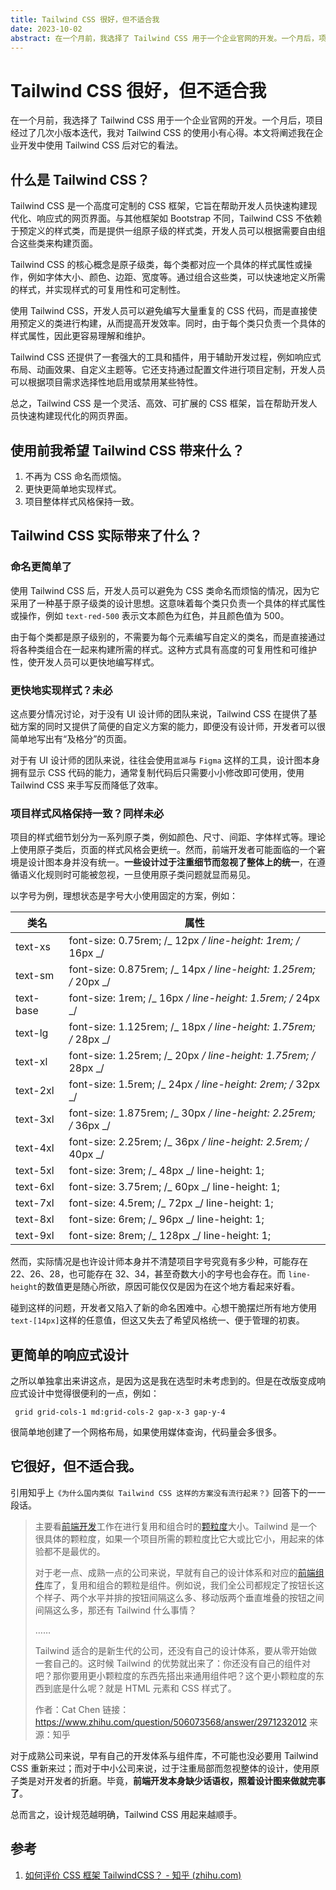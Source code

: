 ```yaml
---
title: Tailwind CSS 很好，但不适合我
date: 2023-10-02
abstract: 在一个月前，我选择了 Tailwind CSS 用于一个企业官网的开发。一个月后，项目经过了几次小版本迭代，我对 Tailwind CSS 的使用小有心得。本文将阐述我在企业开发中使用 Tailwind CSS 后对它的看法。
---
```


# Tailwind CSS 很好，但不适合我

在一个月前，我选择了 Tailwind CSS 用于一个企业官网的开发。一个月后，项目经过了几次小版本迭代，我对 Tailwind CSS 的使用小有心得。本文将阐述我在企业开发中使用 Tailwind CSS 后对它的看法。

## 什么是 Tailwind CSS？

Tailwind CSS 是一个高度可定制的 CSS 框架，它旨在帮助开发人员快速构建现代化、响应式的网页界面。与其他框架如 Bootstrap 不同，Tailwind CSS 不依赖于预定义的样式类，而是提供一组原子级的样式类，开发人员可以根据需要自由组合这些类来构建页面。

Tailwind CSS 的核心概念是原子级类，每个类都对应一个具体的样式属性或操作，例如字体大小、颜色、边距、宽度等。通过组合这些类，可以快速地定义所需的样式，并实现样式的可复用性和可定制性。

使用 Tailwind CSS，开发人员可以避免编写大量重复的 CSS 代码，而是直接使用预定义的类进行构建，从而提高开发效率。同时，由于每个类只负责一个具体的样式属性，因此更容易理解和维护。

Tailwind CSS 还提供了一套强大的工具和插件，用于辅助开发过程，例如响应式布局、动画效果、自定义主题等。它还支持通过配置文件进行项目定制，开发人员可以根据项目需求选择性地启用或禁用某些特性。

总之，Tailwind CSS 是一个灵活、高效、可扩展的 CSS 框架，旨在帮助开发人员快速构建现代化的网页界面。

## 使用前我希望 Tailwind CSS 带来什么？

1. 不再为 CSS 命名而烦恼。
2. 更快更简单地实现样式。
3. 项目整体样式风格保持一致。

## Tailwind CSS 实际带来了什么？

### 命名更简单了

使用 Tailwind CSS 后，开发人员可以避免为 CSS 类命名而烦恼的情况，因为它采用了一种基于原子级类的设计思想。这意味着每个类只负责一个具体的样式属性或操作，例如 `text-red-500` 表示文本颜色为红色，并且颜色值为 500。

由于每个类都是原子级别的，不需要为每个元素编写自定义的类名，而是直接通过将各种类组合在一起来构建所需的样式。这种方式具有高度的可复用性和可维护性，使开发人员可以更快地编写样式。

### 更快地实现样式？未必

这点要分情况讨论，对于没有 UI 设计师的团队来说，Tailwind CSS 在提供了基础方案的同时又提供了简便的自定义方案的能力，即便没有设计师，开发者可以很简单地写出有“及格分”的页面。

对于有 UI 设计师的团队来说，往往会使用`蓝湖`与 `Figma` 这样的工具，设计图本身拥有显示 CSS 代码的能力，通常复制代码后只需要小小修改即可使用，使用 Tailwind CSS 来手写反而降低了效率。

### 项目样式风格保持一致？同样未必

项目的样式细节划分为一系列原子类，例如颜色、尺寸、间距、字体样式等。理论上使用原子类后，页面的样式风格会更统一。然而，前端开发者可能面临的一个窘境是设计图本身并没有统一。**一些设计过于注重细节而忽视了整体上的统一**，在遵循语义化规则时可能被忽视，一旦使用原子类问题就显而易见。

以字号为例，理想状态是字号大小使用固定的方案，例如：

| 类名      | 属性                                                             |
| --------- | ---------------------------------------------------------------- |
| text-xs   | font-size: 0.75rem; /_ 12px _/ line-height: 1rem; /_ 16px _/     |
| text-sm   | font-size: 0.875rem; /_ 14px _/ line-height: 1.25rem; /_ 20px _/ |
| text-base | font-size: 1rem; /_ 16px _/ line-height: 1.5rem; /_ 24px _/      |
| text-lg   | font-size: 1.125rem; /_ 18px _/ line-height: 1.75rem; /_ 28px _/ |
| text-xl   | font-size: 1.25rem; /_ 20px _/ line-height: 1.75rem; /_ 28px _/  |
| text-2xl  | font-size: 1.5rem; /_ 24px _/ line-height: 2rem; /_ 32px _/      |
| text-3xl  | font-size: 1.875rem; /_ 30px _/ line-height: 2.25rem; /_ 36px _/ |
| text-4xl  | font-size: 2.25rem; /_ 36px _/ line-height: 2.5rem; /_ 40px _/   |
| text-5xl  | font-size: 3rem; /_ 48px _/ line-height: 1;                      |
| text-6xl  | font-size: 3.75rem; /_ 60px _/ line-height: 1;                   |
| text-7xl  | font-size: 4.5rem; /_ 72px _/ line-height: 1;                    |
| text-8xl  | font-size: 6rem; /_ 96px _/ line-height: 1;                      |
| text-9xl  | font-size: 8rem; /_ 128px _/ line-height: 1;                     |

然而，实际情况是也许设计师本身并不清楚项目字号究竟有多少种，可能存在 22、26、28，也可能存在 32、34，甚至奇数大小的字号也会存在。而 `line-height`的数值更是随心所欲，原因可能仅仅是因为在这个地方看起来好看。

碰到这样的问题，开发者又陷入了新的命名困难中。心想干脆摆烂所有地方使用`text-[14px]`这样的任意值，但这又失去了希望风格统一、便于管理的初衷。

## 更简单的响应式设计

之所以单独拿出来讲这点，是因为这是我在选型时未考虑到的。但是在改版变成响应式设计中觉得很便利的一点，例如：

```
 grid grid-cols-1 md:grid-cols-2 gap-x-3 gap-y-4
```

很简单地创建了一个网格布局，如果使用媒体查询，代码量会多很多。

## 它很好，但不适合我。

引用知乎上`《为什么国内类似 Tailwind CSS 这样的方案没有流行起来？》`回答下的一一段话。

> 主要看[前端开发](https://www.zhihu.com/search?q=前端开发&search_source=Entity&hybrid_search_source=Entity&hybrid_search_extra={"sourceType"%3A"answer"%2C"sourceId"%3A2971232012})工作在进行复用和组合时的[颗粒度](https://www.zhihu.com/search?q=颗粒度&search_source=Entity&hybrid_search_source=Entity&hybrid_search_extra={"sourceType"%3A"answer"%2C"sourceId"%3A2971232012})大小。Tailwind 是一个很具体的颗粒度，如果一个项目所需的颗粒度比它大或比它小，用起来的体验都不是最优的。
>
> 对于老一点、成熟一点的公司来说，早就有自己的设计体系和对应的[前端组件](https://www.zhihu.com/search?q=前端组件&search_source=Entity&hybrid_search_source=Entity&hybrid_search_extra={"sourceType"%3A"answer"%2C"sourceId"%3A2971232012})库了，复用和组合的颗粒是组件。例如说，我们全公司都规定了按钮长这个样子、两个水平并排的按钮间隔这么多、移动版两个垂直堆叠的按钮之间间隔这么多，那还有 Tailwind 什么事情？
>
> ……
>
> Tailwind 适合的是新生代的公司，还没有自己的设计体系，要从零开始做一套自己的。这时候 Tailwind 的优势就出来了：你还没有自己的组件对吧？那你要用更小颗粒度的东西先搭出来通用组件吧？这个更小颗粒度的东西到底是什么呢？就是 HTML 元素和 CSS 样式了。
>
> 作者：Cat Chen
> 链接：https://www.zhihu.com/question/506073568/answer/2971232012
> 来源：知乎

对于成熟公司来说，早有自己的开发体系与组件库，不可能也没必要用 Tailwind CSS 重新来过；而对于中小公司来说，过于注重局部而忽视整体的设计，使用原子类是对开发者的折磨。毕竟，**前端开发本身缺少话语权，照着设计图来做就完事了**。

总而言之，设计规范越明确，Tailwind CSS 用起来越顺手。

## 参考

1. [如何评价 CSS 框架 TailwindCSS？ - 知乎 (zhihu.com)](https://www.zhihu.com/question/337939566)
